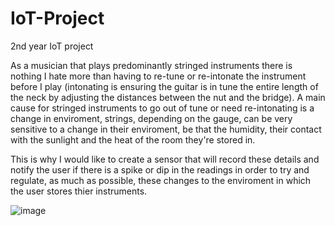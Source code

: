 # IoT-Project
2nd year IoT project

As a musician that plays predominantly stringed instruments there is nothing I hate more than having to re-tune or re-intonate the instrument before I play (intonating is ensuring the guitar is in tune the entire length of the neck by adjusting the distances between the nut and the bridge). A main cause for stringed instruments to go out of tune or need re-intonating is a change in enviroment, strings, depending on the gauge, can be very sensitive to a change in their enviroment, be that the humidity, their contact with the sunlight and the heat of the room they're stored in.

This is why I would like to create a sensor that will record these details and notify the user if there is a spike or dip in the readings in order to try and regulate, as much as possible, these changes to the enviroment in which the user stores thier instruments.


![image](https://user-images.githubusercontent.com/79083635/112673849-1fb52500-8e5d-11eb-9464-422f7cbfbe2a.png)
